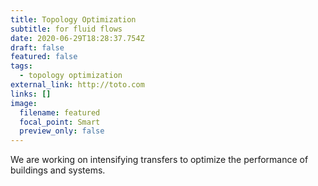 ```yaml
---
title: Topology Optimization
subtitle: for fluid flows
date: 2020-06-29T18:28:37.754Z
draft: false
featured: false
tags:
  - topology optimization
external_link: http://toto.com
links: []
image:
  filename: featured
  focal_point: Smart
  preview_only: false
---
```

We are working on intensifying transfers to optimize the performance of buildings and systems.